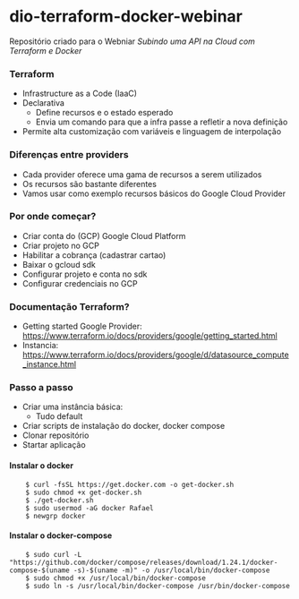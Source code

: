 # dio-terraform-docker-webinar

Repositório criado para o Webniar *Subindo uma API na Cloud com Terraform e Docker*

### Terraform

- Infrastructure as a Code (IaaC)
- Declarativa
    - Define recursos e o estado esperado
    - Envia um comando para que a infra passe a refletir a nova definição
- Permite alta customização com variáveis e linguagem de interpolação

### Diferenças entre providers

- Cada provider oferece uma gama de recursos a serem utilizados
- Os recursos são bastante diferentes
- Vamos usar como exemplo recursos básicos do Google Cloud Provider

### Por onde começar?

- Criar conta do (GCP) Google Cloud Platform
- Criar projeto no GCP
- Habilitar a cobrança (cadastrar cartao)
- Baixar o gcloud sdk
- Configurar projeto e conta no sdk
- Configurar credenciais no GCP

### Documentação Terraform?

- Getting started Google Provider:
    https://www.terraform.io/docs/providers/google/getting_started.html
- Instancia: 
    https://www.terraform.io/docs/providers/google/d/datasource_compute_instance.html

### Passo a passo

 - Criar uma instância básica:
    - Tudo default
 - Criar scripts de instalação do docker, docker compose
 - Clonar repositório
 - Startar aplicação


#### Instalar o docker

```
    $ curl -fsSL https://get.docker.com -o get-docker.sh
    $ sudo chmod +x get-docker.sh
    $ ./get-docker.sh
    $ sudo usermod -aG docker Rafael
    $ newgrp docker
```

#### Instalar o docker-compose

```
    $ sudo curl -L "https://github.com/docker/compose/releases/download/1.24.1/docker-compose-$(uname -s)-$(uname -m)" -o /usr/local/bin/docker-compose
    $ sudo chmod +x /usr/local/bin/docker-compose
    $ sudo ln -s /usr/local/bin/docker-compose /usr/bin/docker-compose
```
